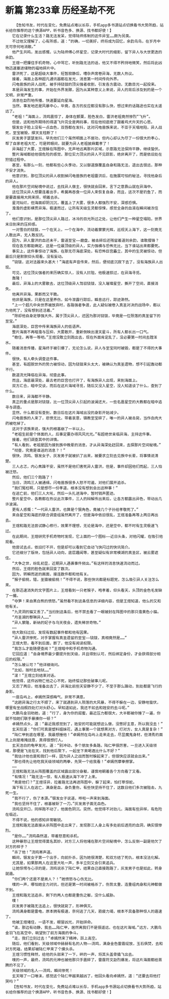 # 新篇 第233章 历经圣劫不死
        【告知书友，时代在变化，免费站点难以长存，手机app多书源站点切换看书大势所趋，站长给你推荐的这个换源APP，听书音色多、换源、找书都好使！】
       它在记录什么生活？路无法发呆，觉得陆师炼制的这件异宝……颇为另类。
       不过他又理解了，心有所感，道：“的确，一切美好，终将成为回忆，余韵鸟鸟，在岁月中无可奈何地消散。”
       他产生共鸣，发出感慨，认为陆师傅心怀星空，记录大时代的缩影，留下异人与大世更迭的余韵。
       王煊一把攥住手机奇物，心中骂它，听到路无法的话，他又不得不矜持地微笑，然后将此凶物迅速塞进储物的福地碎片中。
       雷洪死了，这是超级大事件，短暂寂静后，嘈杂声席卷异海，无数人热议。
       接着，海面上各种超凡通讯器都在发光，消息第一时间传向外界。
       闪电兽族的异人战死，被手持铙钹的顶尖强者收割，引发各方震动，无数目光一起投来。
       本是异海发生的事，开始在外界发酵，因为从某种意义上来说，异人的背后涉及到的是一个文明，非常严重。
       消息在勐烈地传播，快速蔓延向星海。
       当然，事发地还是风暴中心，毕竟，各方的反应都没有那么快，想过来的话路途也实在太遥远了。
       “老祖！”海面上，流鸣震惊了，身体在颤栗，脸色发白，雷洪老祖竟然惨烈“飞升”。
       但是，这和他所期待的得道飞升完全是两码事，现在他彻底绝了跟着鸡犬升天的心思。
       银发女子脸上没有一点血色，双唇都在发抖，这对闪电兽族来说，不亚于天塌地陷，异人战死，至宝被毁，撑天支柱断了！
       灰发男子瑟瑟发抖，早先他们三个虽然明面上不居功，但内心却认为尽了一份很大的孝心，帮了自家老祖大忙，可是转眼间，就要为异人老祖披麻戴孝了！
       异海起了大雾，王煊躲在阵图中，无声地远离那片区域，示意路无法保持平静，继续蛰伏。
       整片海域都给他很危险的感觉，那位实力顶尖的异人不见踪影，绝非离开了，而是依旧处在狩猎过程中。
       甚至，有那么一刻，他都有些心头季动，又以御道旗覆盖自身和路无法，退出去很远，那种不安才消失。
       他意识到，那位顶尖的异人收割掉闪电兽族的老祖雷洪后，在施展可怕的秘法，寻找他身后的异人。
       他在那片空间秘境中说过，去找异人做主，很快就会回来，言下之意靠山就在异海中。
       这位顶尖异人想要连着出手，希冀再吞食一位异人来恢复自身，而且，这次不是钓鱼了，而是要直接用大网来捞，明着去杀。
       星河灿烂，但海面却阴沉沉，覆盖上了大雾，很多人都强烈不安，深感恐惧。
       澹澹的虚影横贯异海，极速而过，让所有天级生灵都惊悚，感觉全身的血液在瞬间被冻住了。
       他们意识到，是那位顶尖异人路过，冰冷的目光所过之处，让他们产生一种星空塌陷，世界末日到来的压抑感。
       一对雪白的铙钹，一个在天上，一个在海中，流动着蒙蒙光辉，巡视天上海下，这一刻竟无人敢出声，无人敢反抗。
       因为，异人雷洪的血还未干，雷道至宝——磨盘，被击碎后还残留着道则余韵，谁敢撄锋？
       现在各方都能确定，这是一位最顶级的异人，实力强横与恐怖无比，当下谁站出来都要死。
       事实上，这件事惊动了海族，在那无尽海底深处，有恐怖巨宫矗立，其中的生灵被惊动，但最后只是默默仰头观看，没有妄动。
       “铙钹，这对法器来头甚大！”海底有声音传来，然后，便彻底沉寂下去了，没有海族异人出现。
       可见，这位顶尖强者的来历确实惊人，没有人拦阻，他极速掠过，在异海寻觅。
       轰隆！
       最后，异海上的大雾散去，这位顶级异人驾驭铙钹，没入璀璨星空，撕开了空间，直接消失。
       他离开异海，果断而又干脆。
       他非是海族，只是在这里养伤，如今泄露行踪后，瞬息远行，踪迹渺然。
       “上一个超凡中央世界被放弃时，各路强者争渡，此人疑似被卷入真圣对决的战场中，都以为他死了，没有想到还活着。”
       “除却他自身足够强大外，属于顶尖异人，还因为那对铙钹，毕竟是一位殒落的真圣留下的至宝。”
       海底深处，巨宫中传来海族异人的低语声。
       整片海面不再暗澹与压抑，大雾散开，重新倒映出漫天星斗，所有人都长出一口气。
       “稳住，再等一等吧。”王煊没敢立刻跑出去，现在外面肯定乱了，没必要第一时间去蹚浑水。
       随着消息传播，星海终于被引爆了，无论怎么说，异人与至宝同时被毁，都是了不得的大事件。
       很快，有人牵头调查这件事。
       甚至，有超脱世外的势力被惊动，因为铙钹来头太大，被确认为真圣遗物，想不引起轰动都不行。
       数道流光降临在异海，彻查此事。
       而且，海底最深处，最古老的巨宫也打开了，有海族异人出现，来到海面上。
       双方汇合，暗中交谈，而后在这片海域寻觅，随后又没入星空，没人知道谈了什么，查到了什么。
       数日来，异海都不平静。
       真正的重点是那对铙钹，比一位顶尖异人引起的波澜还大，一些名震星空的大教都在暗中追寻与调查。
       显然，什么都没有查到，数日后在这片海域出没的身影开始减少。
       闪电兽族的人来了，悲愤无比，带着哀意，镇教至宝碎了，唯一的异人被击毙，当作血肉大药被吃掉了。
       这对于该族来说，强大的根基崩了一半以上。
       “老祖生前是个体面的人，后事定要办得风风光光。”有超绝世亲临异海，主持这件事。
       接着，他们调查其中的详情。
       “有人看到，老祖是因为接到族中晚辈的消息，才从异海深处赶回来，去探那片空间秘境。”
       “彻查，究竟是谁送的消息？！”
       很快，流鸣、银发女子、灰发男子就被扒了出来，被要求立刻去见族中长辈，将事情说清楚。
       三人忐忑，内心焦躁不安，虽然不是他们害死异人雷洪，但是，事件却因他们而起，三人怕被迁怒。
       然后，他们三个跑路了！
       当日，流鸣三人被通缉，闪电兽族很多人怒不可遏，对他们展开追杀。
       “我们冤枉啊，只是想尽一份孝道，根本没有想到会出这种事！”
       在逃亡前，他们三人大吼，然后一头扎进海中，暂时销声匿迹。
       整片星空中，各教都在热议此次事件，三人的辩解传出来后，让各方都露出异色，带动出几许波澜。
       更有人感慨：“一代异人雷洪，也算是个狠角色，竟被几个子孙给孝敬死了。”
       来自星空和海底的联合调查组虽然离开了，但是海中依旧很乱，王煊准备再等上两日再出去。
       王煊和路无法尝试静心修行，效果不理想，无论是海中，还是空中，都不时有生灵极速飞过。
       在此期间，王煊研究手机奇物时发现，它上面的一个图标——近日头条，对他闪耀，在吸引他观看。
       他尝试去点，依旧打不开，但是却可以看到它自动飞快闪过的快讯简介。
       它还细分了版块，包括异人动向，底层趣闻等，甚至疑似有非常模湖的真圣区，被云雾遮住。
       “大争之世，纷乱初显，近期异人遇袭事件频出。”有这样的消息快速流动而过。
       然后，王煊的脸色就来回变了数次。
       因为，转瞬而逝的画面，接连数件都和他有关。
       “猴子偷桃，错，圣猿被偷桃！”不得不说，那些快讯都是标题党，怎么吸引异人关注怎么来。
       在那迅速消失的文字图片上，王煊看到一只老猴子，咆孝着，仰头看天，头顶的金色毛发缺了一撮。
       “夺笋！来自黑白熊的愤怒。”虽然看不到这条信息的详细内容，但是王煊知道，他么的又和他有关。
       “九灵洞的猫又丢了。”当扫到这条后，他不禁去看了一眼被封在阵图中的那只澹黄色小猫。
       “月圣湖的黎琳异人……”
       “异人蒙隆，新纳的妃子与乌天夜会，遗失稀世奇物。”
       ……
       他大致扫过后，发现有数起事件都和他有因果。
       “异人雷洪惨死，对手掌握有真圣遗留的至宝——铙钹，真相竟然是……”
       王煊大怒，看不到后面，断了，他没有阅读权限。
       “我怎么才能随便查阅？”王煊暗中和手机奇物沟通。
       它回应道：“自身境界最少要提升到天级，并且得到认可，然后绑定身份，才会获得部分相应的权限。”
       “怎么被认可？”他详细询问。
       “比如，按时去地狱……”
       “滚！”王煊立刻结束对话。
       他觉得，这件凶物亡他之心不死，始终惦记那些破事儿呢。
       又忍了两日，他准备出去了，异海比前些天安静不少了，不至于那么躁动，到处都是飞行的身影。
       一座岛屿上，卓嫣然深感晦气，非常不满意。
       “这趟异海之行太不顺了，来了就遇到异人殒落的大风暴，不得不躲在一边，安静地蛰伏，哪里有坐战舰四处打对头舒心。早知道如此，我还不如去和姓安的去斗呢。”
       大鹏鸟金羽劝她，道：“行了，身为你的闺蜜，最近压力都很大，大半都被你捶了一遍，你就不怕她们联手暴揍你一顿？”
       卓嫣然点头，道：“最近我感觉到了，姓安的可能就想这么做，没憋好主意，所以我没去！”
       玄天叹道：“你们可真是塑料姐妹花，遇上事第一个就想黑对方，打对方，女人真是复杂！”
       “陆仁甲到底在哪里，我最想捶他！”卓嫣然在岛屿上走来走去，尽显魔鬼身材，但清秀的面孔上则是难掩战意，真得很想打人。
       玄天洁白的龟甲发光，道：“别冲动，多个朋友多条路，陆仁甲很厉害，一旦进入天级领域，那便是飞龙在天，找到他后聚下，一起坐下来喝酒比什么不好？”
       “我估计他也是和我们一样，因为异人之战而暂时躲起来了，但很快应该就会出来。”
       “那也得先让他吃我天级领域的两拳，先哭一个给我看！”卓嫣然摩拳擦掌。
       ……
       王煊和路无法从阵图覆盖的区域露出部分身躯，谨慎地朝着各个方向看了又看。
       “有情况！”路无法一惊，有人极速从海下冲了上来。
       “竟是他们？”王煊讶异，拉着路无法再进阵图中，躲了起来，怕打草惊蛇。
       海下有三人在逃亡，满身是血，身负重伤，有些快坚持不住了，这数日他们多次被阻击，九死一生。
       “我不行了，伤了本源。”银发女子说道，哗啦一声来到海面。
       “我也坚持不住了，根基被斩了一刀。”灰发男子面无血色。
       流鸣没开口，同样跑不动了，他面色阴沉。突然，他觉得不对劲儿，海面有些异样，有危险在临近。
       不得不说，他的感知非常敏锐。
       王煊和路无法直接从杀阵图中走出来了，发现那三人身上有多处前后透亮的血洞，确实很惨烈。
       “是你……”流鸣森然道，带着怒意和杀机。
       这种暴怒让王煊觉得莫名其妙，对方三人将他堵在那片空间秘境中，怎么反倒一副是他欠了对方的样子？
       “杀了他！”流鸣寒声道。
       瞬间，银发女子第一个出手，向前扑杀，因为她很清楚，和双方结了死仇，根本没法化解。
       尤其是，如果那两人在这里大吼一声，多半立刻又会引来追兵。
       让她惊愕与心凉的是，流鸣说杀了陆仁甲，结果自己直接跑路了，灰发男子也是如此，转身就遁。
       “你们两个还是不是男人？！”她愤怒与心伤无比。
       噗的一声，哪怕她全力对抗，但还是第一时间被格杀了，伤势太重，连重组肉身和元神都做不到。
       王煊和路无法追杀，剩下的两人也都是重伤之躯，没什么威胁。
       噗！
       灰发男子被路无法追上，很快就毙了，形神俱灭。
       流鸣满身都是雷电，原本拥有极速，奈何逃了几天，筋疲力竭，根本不具备那种惊人的遁速了。
       他被王煊堵住，一语不发，眼冒凶光，开始拼命。
       “诶，那边有动静，我去……陆仁甲，居然离我们不是很遥远，也在这片海域。”远方，大鹏鸟金羽飞在高空中，眺望到了前方海面的争斗。
       “走，我们立刻过去！”卓嫣然来了精神，跃上高空。
       随后，他们看到，天级领域中赫赫有名的人物——流鸣，满身金色雷霆绽放，玉石俱焚，去和对方死磕，结果却被陆仁甲来了个摸头杀。
       王煊习惯性释然，给他的头部来了一下，砰的一声，将其头盖骨撬飞出去。
       噗的一声，最终，流鸣的元神也被他那只手震碎了，雷霆符文勐烈爆发，将这片海面都给蒸腾的不见了。
       天级领域的名人——流鸣，瞬间惨死！
       玄天咽了一口唾沫，感觉这个陆仁甲越来越凶了，他回头看向卓嫣然，道：“还要去将他打哭吗？”
       【告知书友，时代在变化，免费站点难以长存，手机app多书源站点切换看书大势所趋，站长给你推荐的这个换源APP，听书音色多、换源、找书都好使！】